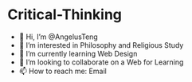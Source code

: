 # Critical-Thinking
- 👋 Hi, I’m @AngelusTeng
- 👀 I’m interested in Philosophy and Religious Study
- 🌱 I’m currently learning Web Design
- 💞️ I’m looking to collaborate on a Web for Learning
- 📫 How to reach me: Email
